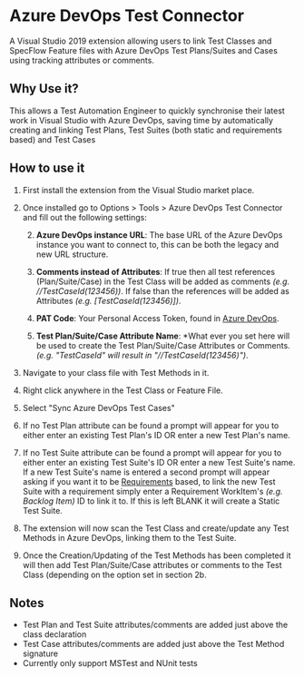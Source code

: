 # Azure DevOps Test Connector
A Visual Studio 2019 extension  allowing users to link Test Classes and SpecFlow Feature files with Azure DevOps Test Plans/Suites and Cases using tracking attributes or comments.

## Why Use it?
This allows a Test Automation Engineer to quickly synchronise their latest work in Visual Studio with Azure DevOps, saving time by automatically creating and linking Test Plans, Test Suites (both static and requirements based) and Test Cases

## How to use it
 1. First install the extension from the Visual Studio market place.
 2. Once installed go to Options > Tools > Azure DevOps Test Connector
    and fill out the following settings:
	 
	 2. **Azure DevOps instance URL**: The base URL of the Azure DevOps instance you want to connect to, this can be both the legacy and new URL structure.
	 
	 2. **Comments instead of Attributes**: If true then all test references (Plan/Suite/Case) in the Test Class will be added as comments *(e.g. //TestCaseId(123456))*. If false than the references will be added as Attributes *(e.g. [TestCaseId(123456)])*.
	 
	 2. **PAT Code**: Your Personal Access Token, found in [Azure DevOps](https://docs.microsoft.com/en-us/azure/devops/integrate/get-started/authentication/pats?view=azure-devops#create-personal-access-tokens-to-authenticate-access).
	 
	 2. **Test Plan/Suite/Case Attribute Name**: *What ever you set here will be used to create the Test Plan/Suite/Case Attributes or Comments. *(e.g. "TestCaseId" will result in "//TestCaseId(123456)")*.
 3. Navigate to your class file with Test Methods in it.
 4. Right click anywhere in the Test Class or Feature File.
 5. Select "Sync Azure DevOps Test Cases"
 6. If no Test Plan attribute can be found a prompt will appear for you to either enter an existing Test Plan's ID OR enter a new Test Plan's name.
 7.  If no Test Suite attribute can be found a prompt will appear for you to either enter an existing Test Suite's ID OR enter a new Test Suite's name. If a new Test Suite's name is entered a second prompt will appear asking if you want it to be [Requirements](https://docs.microsoft.com/en-us/azure/devops/test/create-a-test-plan?view=azure-devops#add-a-requirement-based-test-suite-and-select-backlog-items-to-test) based, to link the new Test Suite with a requirement simply enter a Requirement WorkItem's *(e.g. Backlog Item)* ID to link it to. If this is left BLANK it will create a Static Test Suite.
 8. The extension will now scan the Test Class and create/update any Test Methods in Azure DevOps, linking them to the Test Suite.
 9. Once the Creation/Updating of the Test Methods has been completed it will then add Test Plan/Suite/Case attributes or comments to the Test Class (depending on the option set in section 2b.

## Notes
 - Test Plan and Test Suite attributes/comments are added just above the class declaration
 - Test Case attributes/comments are added just above the Test Method signature
 - Currently only support MSTest and NUnit tests
